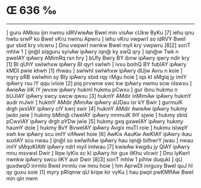 # Œ 636 ‰
---
] guru AMksu ijin nwmu idRVwieAw BweI min visAw cUkw ByKu ]7] iehu qnu
hwtu srwP ko BweI vKru nwmu Apwru ] iehu vKru vwpwrI so idRVY BweI gur
sbid kry vIcwru ] Dnu vwpwrI nwnkw BweI myil kry vwpwru ]8]2] soriT
mhlw 1 ] ijn@I siqguru syivAw ipAwry iqn@ ky swQ qry ] iqn@w Twk n
pweIAY ipAwry AMimRq rsn hry ] bUfy Bwry BY ibnw ipAwry qwry ndir kry
]1] BI qUhY swlwhxw ipAwry BI qyrI swlwh ] ivxu boihQ BY fubIAY ipAwry
kMDI pwie khwh ]1] rhwau ] swlwhI swlwhxw ipAwry dUjw Avru n koie ]
myry pRB swlwhin sy Bly ipAwry sbid rqy rMgu hoie ] iqs kI sMgiq jy imlY
ipAwry rsu lY qqu ivloie ]2] piq prvwnw swc kw ipAwry nwmu scw
nIswxu ] AwieAw iliK lY jwvxw ipAwry hukmI hukmu pCwxu ] gur ibnu
hukmu n bUJIAY ipAwry swcy swcw qwxu ]3] hukmY AMdir inMimAw ipAwry
hukmY audr mJwir ] hukmY AMdir jMimAw ipAwry aUDau isr kY Bwir ]
gurmuiK drgh jwxIAY ipAwry clY kwrj swir ]4] hukmY AMdir AwieAw
ipAwry hukmy jwdo jwie ] hukmy bMin@ clweIAY ipAwry mnmuiK lhY sjwie ]
hukmy sbid pCwxIAY ipAwry drgh pYDw jwie ]5] hukmy gxq gxweIAY
ipAwry hukmy haumY doie ] hukmy BvY BvweIAY ipAwry Avgix muTI roie ]
hukmu is\wpY swh kw ipAwry scu imlY vifAweI hoie ]6] AwKix AauKw
AwKIAY ipAwry ikau suxIAY scu nwau ] ijn@I so swlwihAw ipAwry hau iqn@
bilhwrY jwau ] nwau imlY sMqoKIAW ipAwry ndrI myil imlwau ]7] kwieAw
kwgdu jy QIAY ipAwry mnu msvwxI Dwir ] llqw lyKix sc kI ipAwry hir
gux ilKhu vIcwir ] Dnu lyKwrI nwnkw ipAwry swcu ilKY auir Dwir ]8]3]
soriT mhlw 1 pihlw duqukI ] qU guxdwqO inrmlo BweI inrmlu nw mnu hoie
] hm AprwDI inrguxy BweI quJ hI qy guxu soie ]1] myry pRIqmw qU krqw
kir vyKu ] hau pwpI pwKMfIAw BweI min qin nwm
####
